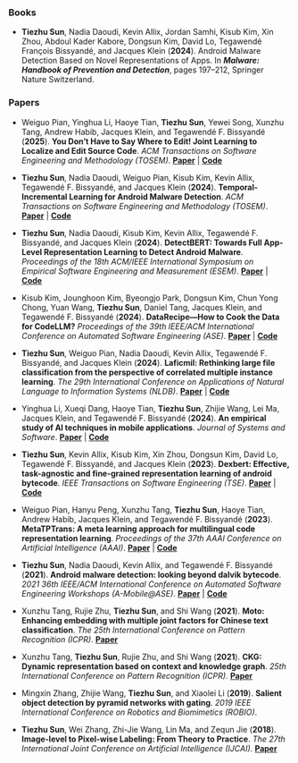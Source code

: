 ### Books

- **Tiezhu Sun**, Nadia Daoudi, Kevin Allix, Jordan Samhi, Kisub Kim, Xin Zhou, Abdoul Kader Kabore, Dongsun Kim, David Lo, Tegawendé François Bissyandé, and Jacques Klein (**2024**). Android Malware Detection Based on Novel Representations of Apps. In <strong>*Malware: Handbook of Prevention and Detection*</strong>, pages 197–212, Springer Nature Switzerland.

### Papers

- Weiguo Pian, Yinghua Li, Haoye Tian, **Tiezhu Sun**, Yewei Song, Xunzhu Tang, Andrew Habib, Jacques Klein, and Tegawendé F. Bissyandé (**2025**). **You Don’t Have to Say Where to Edit! Joint Learning to Localize and Edit Source Code**. *ACM Transactions on Software Engineering and Methodology (TOSEM)*. [**Paper**](https://dl.acm.org/doi/pdf/10.1145/3712187) | [**Code**](https://github.com/weiguoPian/Code_Edit_Joint_Learning)

- **Tiezhu Sun**, Nadia Daoudi, Weiguo Pian, Kisub Kim, Kevin Allix, Tegawendé F. Bissyandé, and Jacques Klein (**2024**). **Temporal-Incremental Learning for Android Malware Detection**. *ACM Transactions on Software Engineering and Methodology (TOSEM)*. [**Paper**](https://dl.acm.org/doi/pdf/10.1145/3702990) | [**Code**](https://github.com/Trustworthy-Software/TIML)

- **Tiezhu Sun**, Nadia Daoudi, Kisub Kim, Kevin Allix, Tegawendé F. Bissyandé, and Jacques Klein (**2024**). **DetectBERT: Towards Full App-Level Representation Learning to Detect Android Malware**. *Proceedings of the 18th ACM/IEEE International Symposium on Empirical Software Engineering and Measurement (ESEM)*. [**Paper**](https://dl.acm.org/doi/pdf/10.1145/3674805.3690745) | [**Code**](https://github.com/Trustworthy-Software/DetectBERT)

- Kisub Kim, Jounghoon Kim, Byeongjo Park, Dongsun Kim, Chun Yong Chong, Yuan Wang, **Tiezhu Sun**, Daniel Tang, Jacques Klein, and Tegawendé F. Bissyandé (**2024**). **DataRecipe—How to Cook the Data for CodeLLM?** *Proceedings of the 39th IEEE/ACM International Conference on Automated Software Engineering (ASE)*. [**Paper**](https://orbilu.uni.lu/bitstream/10993/62495/1/DataRecipe.pdf) | [**Code**](https://figshare.com/s/4c79642b98adc74f3234)

- **Tiezhu Sun**, Weiguo Pian, Nadia Daoudi, Kevin Allix, Tegawendé F. Bissyandé, and Jacques Klein (**2024**). **Laficmil: Rethinking large file classification from the perspective of correlated multiple instance learning**. *The 29th International Conference on Applications of Natural Language to Information Systems (NLDB)*. [**Paper**](https://arxiv.org/pdf/2308.01413) | [**Code**](https://github.com/Trustworthy-Software/LaFiCMIL)

- Yinghua Li, Xueqi Dang, Haoye Tian, **Tiezhu Sun**, Zhijie Wang, Lei Ma, Jacques Klein, and Tegawendé F. Bissyandé (**2024**). **An empirical study of AI techniques in mobile applications**. *Journal of Systems and Software*. [**Paper**](https://orbilu.uni.lu/bitstream/10993/62417/1/2024_JSS_AIApp.pdf) | [**Code**](https://zenodo.org/records/12205325)

- **Tiezhu Sun**, Kevin Allix, Kisub Kim, Xin Zhou, Dongsun Kim, David Lo, Tegawendé F. Bissyandé, and Jacques Klein (**2023**). **Dexbert: Effective, task-agnostic and fine-grained representation learning of android bytecode**. *IEEE Transactions on Software Engineering (TSE)*. [**Paper**](https://ieeexplore.ieee.org/iel7/32/10286436/10237047.pdf) | [**Code**](https://github.com/Trustworthy-Software/DexBERT)

- Weiguo Pian, Hanyu Peng, Xunzhu Tang, **Tiezhu Sun**, Haoye Tian, Andrew Habib, Jacques Klein, and Tegawendé F. Bissyandé (**2023**). **MetaTPTrans: A meta learning approach for multilingual code representation learning**. *Proceedings of the 37th AAAI Conference on Artificial Intelligence (AAAI)*. [**Paper**](https://ojs.aaai.org/index.php/AAAI/article/download/25654/25426) | [**Code**](https://github.com/weiguoPian/MetaTPTrans)

- **Tiezhu Sun**, Nadia Daoudi, Kevin Allix, and Tegawendé F. Bissyandé (**2021**). **Android malware detection: looking beyond dalvik bytecode**. *2021 36th IEEE/ACM International Conference on Automated Software Engineering Workshops (A-Mobile@ASE)*. [**Paper**](https://orbilu.uni.lu/bitstream/10993/48892/1/2021200114.pdf) | [**Code**](https://github.com/Trustworthy-Software/Looking-beyond-Dalvik-Bytecode)

- Xunzhu Tang, Rujie Zhu, **Tiezhu Sun**, and Shi Wang (**2021**). **Moto: Enhancing embedding with multiple joint factors for Chinese text classification**. *The 25th International Conference on Pattern Recognition (ICPR)*. [**Paper**](https://arxiv.org/pdf/2212.08105)

- Xunzhu Tang, **Tiezhu Sun**, Rujie Zhu, and Shi Wang (**2021**). **CKG: Dynamic representation based on context and knowledge graph**. *25th International Conference on Pattern Recognition (ICPR)*. [**Paper**](https://arxiv.org/pdf/2212.04909)

- Mingxin Zhang, Zhijie Wang, **Tiezhu Sun**, and Xiaolei Li (**2019**). **Salient object detection by pyramid networks with gating**. *2019 IEEE International Conference on Robotics and Biomimetics (ROBIO)*.

- **Tiezhu Sun**, Wei Zhang, Zhi-Jie Wang, Lin Ma, and Zequn Jie (**2018**). **Image-level to Pixel-wise Labeling: From Theory to Practice**. *The 27th International Joint Conference on Artificial Intelligence (IJCAI)*. [**Paper**](https://forestlinma.com/welcome_files/Tiezhu_Sun_Image-leve_to_Pixel-wise_Labeling_via_IJCAI_2018.pdf)
